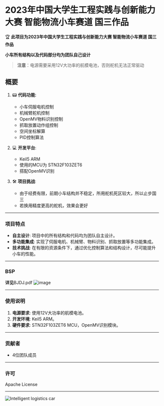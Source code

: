 # 2023年中国大学生工程实践与创新能力大赛 智能物流小车赛道 国三作品

🏆 **此项目为2023年中国大学生工程实践与创新能力大赛 智能物流小车赛道 国三作品**

**小车所有结构以及代码部分均为团队自己设计**

> **注意**：电源需要采用12V大功率的航模电池，否则舵机无法正常驱动

## 概要
1. 📟 **代码功能**:
    - 小车伺服电机控制
    - 机械臂舵机控制
    - OpenMV物料识别控制
    - 抓取放置动作组控制
    - 空间坐标解算
    - PID控制算法

2. 💻 **开发平台**:
    - Keil5 ARM
    - 使用的MCU为 STN32F103ZET6
    - 搭配OpenMV识别

3. 🛠️ **项目挑战**:
    - 由于经费有限，前期小车结构并不稳定，所用舵机死区较大，所以止步国三
    - 若换用精度更高的舵机，效果会更好

---

### 项目特点
- **自主设计**: 项目中的所有结构和代码均为团队自主设计。
- **多功能集成**: 实现了伺服电机、机械臂、物料识别、抓取放置等多功能集成。
- **技术挑战**: 在有限的资源条件下，通过优化控制算法和结构设计，尽可能提升小车的性能。

---

### BSP
**详见**BJDJ.pdf
![image](https://github.com/pieceofApple/Intelligent-logistics-car/assets/116827010/cad4108e-c378-4e20-a0d5-161835b46c54)

---

### 使用说明
1. **电源要求**: 使用12V大功率的航模电池。
2. **开发环境**: Keil5 ARM。
3. **硬件要求**: STN32F103ZET6 MCU，OpenMV识别模块。

---

### 贡献者
- 4位团队成员

---

### 许可
Apache License

---

![Intelligent logistics car](https://github.com/pieceofApple/Intelligent-logistics-car/assets/116827010/be330736-23dc-4e8e-8699-e410823b9ec5)
